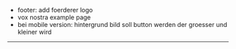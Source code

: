 - footer: add foerderer logo
- vox nostra example page
- bei mobile version: hintergrund bild soll button werden der groesser und kleiner wird

---


